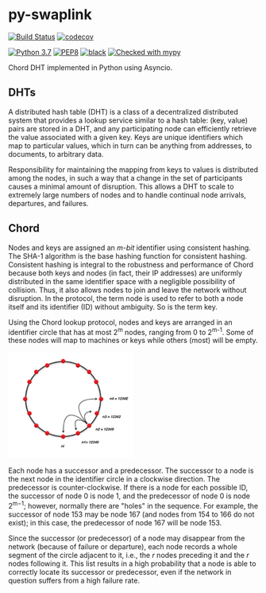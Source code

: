 # py-swaplink
[![Build Status](https://travis-ci.com/aratz-lasa/py-chord.svg?branch=master)](https://travis-ci.com/aratz-lasa/py-swaplink)
[![codecov](https://codecov.io/gh/aratz-lasa/py-chord/branch/master/graph/badge.svg)](https://codecov.io/gh/aratz-lasa/py-swaplink)

[![Python 3.7](https://img.shields.io/badge/python-3.7-blue.svg)](https://www.python.org/downloads/release/python-370/)
[![PEP8](https://img.shields.io/badge/code%20style-pep8-orange.svg)](https://www.python.org/dev/peps/pep-0008/)
[![black](https://img.shields.io/badge/code%20style-black-000000.svg)](https://github.com/psf/black)
[![Checked with mypy](http://www.mypy-lang.org/static/mypy_badge.svg)](http://mypy-lang.org/)

Chord DHT implemented in Python using Asyncio.

## DHTs
A distributed hash table (DHT) is a class of a decentralized distributed system that provides a lookup service similar to a hash table: (key, value) pairs are stored in a DHT, and any participating node can efficiently retrieve the value associated with a given key. Keys are unique identifiers which map to particular values, which in turn can be anything from addresses, to documents, to arbitrary data.

Responsibility for maintaining the mapping from keys to values is distributed among the nodes, in such a way that a change in the set of participants causes a minimal amount of disruption. This allows a DHT to scale to extremely large numbers of nodes and to handle continual node arrivals, departures, and failures. 
## Chord
Nodes and keys are assigned an *m-bit* identifier using consistent hashing. The SHA-1 algorithm is the base hashing function for consistent hashing. Consistent hashing is integral to the robustness and performance of Chord because both keys and nodes (in fact, their IP addresses) are uniformly distributed in the same identifier space with a negligible possibility of collision. Thus, it also allows nodes to join and leave the network without disruption. In the protocol, the term node is used to refer to both a node itself and its identifier (ID) without ambiguity. So is the term key.

Using the Chord lookup protocol, nodes and keys are arranged in an identifier circle that has at most 2<sup>m</sup> nodes, ranging from 0  to 2<sup>m-1</sup>. Some of these nodes will map to machines or keys while others (most) will be empty.

![Chord overlay](images/Chord.png)

Each node has a successor and a predecessor. The successor to a node is the next node in the identifier circle in a clockwise direction. The predecessor is counter-clockwise. If there is a node for each possible ID, the successor of node 0 is node 1, and the predecessor of node 0 is node 2<sup>m−1</sup>; however, normally there are "holes" in the sequence. For example, the successor of node 153 may be node 167 (and nodes from 154 to 166 do not exist); in this case, the predecessor of node 167 will be node 153.

Since the successor (or predecessor) of a node may disappear from the network (because of failure or departure), each node records a whole segment of the circle adjacent to it, i.e., the *r* nodes preceding it and the *r* nodes following it. This list results in a high probability that a node is able to correctly locate its successor or predecessor, even if the network in question suffers from a high failure rate. 
